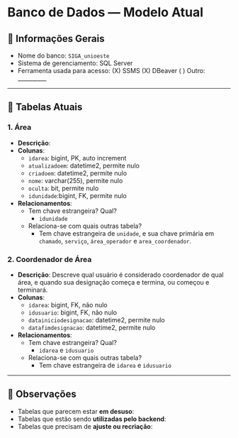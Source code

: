 # Banco de Dados — Modelo Atual

## 🧩 Informações Gerais

- Nome do banco: `SIGA_unioeste`
- Sistema de gerenciamento: SQL Server
- Ferramenta usada para acesso: (X) SSMS  (X) DBeaver  ( ) Outro: __________

---

## 📑 Tabelas Atuais

### 1. Área

- **Descrição**: 
- **Colunas**:
  - `idarea`: bigint, PK, auto increment
  - `atualizadoem`: datetime2, permite nulo
  - `criadoem`: datetime2, permite nulo
  - `nome`: varchar(255), permite nulo
  - `oculta`: bit, permite nulo
  - `idunidade`:bigint, FK, permite nulo
- **Relacionamentos**:
  - Tem chave estrangeira? Qual?
    - `idunidade`
  - Relaciona-se com quais outras tabela?
    - Tem chave estrangeira de `unidade`, e sua chave primária em `chamado`, `serviço`, `área_operador` e `area_coordenador`.

### 2. Coordenador de Área

- **Descrição**: Descreve qual usuário é considerado coordenador de qual área, e quando sua designação começa e termina, ou começou e terminará.
- **Colunas**:
  - `idarea`: bigint, FK, não nulo
  - `idusuario`: bigint, FK, não nulo
  - `datainiciodesignacao`: datetime2, permite nulo
  - `datafimdesignacao`: datetime2, permite nulo
- **Relacionamentos**:
  - Tem chave estrangeira? Qual?
    - `idarea` e `idusuario`
  - Relaciona-se com quais outras tabela?
    - Tem chave estrangeira de `idarea` e `idusuario`

---

## 🧪 Observações

- Tabelas que parecem estar **em desuso**:  
- Tabelas que estão sendo **utilizadas pelo backend**:
- Tabelas que precisam de **ajuste ou recriação**:
